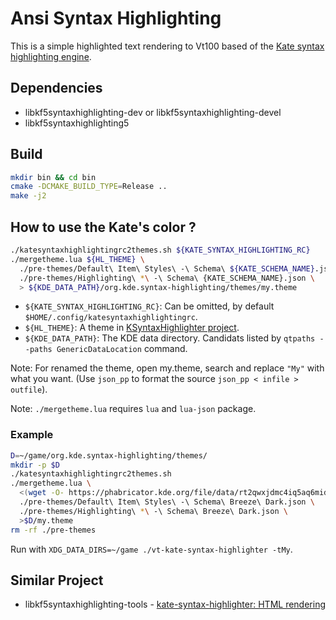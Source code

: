 # Ansi Syntax Highlighting

This is a simple highlighted text rendering to Vt100 based of the [Kate syntax highlighting engine](https://phabricator.kde.org/source/syntax-highlighting/).

## Dependencies

- libkf5syntaxhighlighting-dev or libkf5syntaxhighlighting-devel
- libkf5syntaxhighlighting5

## Build

```bash
mkdir bin && cd bin
cmake -DCMAKE_BUILD_TYPE=Release ..
make -j2
```

## How to use the Kate's color ?

```bash
./katesyntaxhighlightingrc2themes.sh ${KATE_SYNTAX_HIGHLIGHTING_RC}
./mergetheme.lua ${HL_THEME} \
  ./pre-themes/Default\ Item\ Styles\ -\ Schema\ ${KATE_SCHEMA_NAME}.json \
  ./pre-themes/Highlighting\ *\ -\ Schema\ {KATE_SCHEMA_NAME}.json \
  > ${KDE_DATA_PATH}/org.kde.syntax-highlighting/themes/my.theme
```

- `${KATE_SYNTAX_HIGHLIGHTING_RC}`: Can be omitted, by default `$HOME/.config/katesyntaxhighlightingrc`.
- `${HL_THEME}`: A theme in [KSyntaxHighlighter project](https://phabricator.kde.org/source/syntax-highlighting/browse/master/data/themes/).
- `${KDE_DATA_PATH}`: The KDE data directory. Candidats listed by `qtpaths --paths GenericDataLocation` command.

Note: For renamed the theme, open my.theme, search and replace `"My"` with what you want. (Use `json_pp` to format the source `json_pp < infile > outfile`).

Note: `./mergetheme.lua` requires `lua` and `lua-json` package.

### Example

```bash
D=~/game/org.kde.syntax-highlighting/themes/
mkdir -p $D
./katesyntaxhighlightingrc2themes.sh
./mergetheme.lua \
  <(wget -O- https://phabricator.kde.org/file/data/rt2qwxjdmc4iq5aq6mid/PHID-FILE-lnzfavt566nzip4qmcsh/breeze-dark.theme) \
  ./pre-themes/Default\ Item\ Styles\ -\ Schema\ Breeze\ Dark.json \
  ./pre-themes/Highlighting\ *\ -\ Schema\ Breeze\ Dark.json \
  >$D/my.theme
rm -rf ./pre-themes
```

Run with `XDG_DATA_DIRS=~/game ./vt-kate-syntax-highlighter -tMy`.


## Similar Project

- libkf5syntaxhighlighting-tools - [kate-syntax-highlighter: HTML rendering](https://phabricator.kde.org/source/syntax-highlighting/browse/master/src/cli/)
